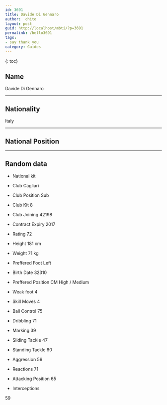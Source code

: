 ```yaml
---
id: 3691
title: Davide Di Gennaro
author:  chito 
layout: post
guid: http://localhost/mbti/?p=3691
permalink: /hello3691
tags:
- say thank you
category: Guides
---
```



{: toc}


## Name  
Davide Di Gennaro 

* * *

## Nationality  
Italy 

* * *

## National Position 

* * *

## Random data 

  * National kit 
  * Club 
Cagliari 

  * Club Position 
Sub 

  * Club Kit 
8 

  * Club Joining 
42198 

  * Contract Expiry 
2017 

  * Rating 
72 

  * Height 
181 cm 

  * Weight 
71 kg 

  * Preffered Foot 
Left 

  * Birth Date 
32310 

  * Preffered Position 
CM High / Medium 

  * Weak foot 
4 

  * Skill Moves 
4 

  * Ball Control 
75 

  * Dribbling 
71 

  * Marking 
39 

  * Sliding Tackle 
47 

  * Standing Tackle 
60 

  * Aggression 
59 

  * Reactions 
71 

  * Attacking Position 
65 

  * Interceptions 

59</ul>